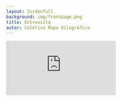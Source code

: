 ```yaml
---
layout: 2videofull
background: img/frontpage.png
title: Entrevista
autor: Coletivo Mapa Xilográfico
---
```


<iframe src="https://player.vimeo.com/video/175919077?autoplay=1&title=0&byline=0&portrait=0" frameborder="0" webkitallowfullscreen mozallowfullscreen allowfullscreen></iframe>
